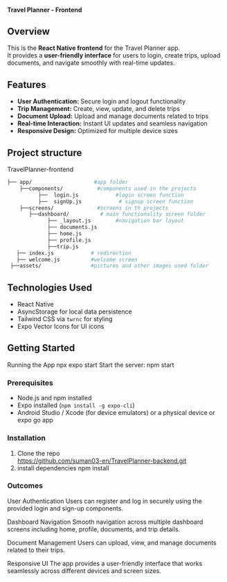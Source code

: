 #### Travel Planner - Frontend

## Overview
This is the **React Native frontend** for the Travel Planner app.  
It provides a **user-friendly interface** for users to login, create trips, upload documents, and navigate smoothly with real-time updates.

## Features
- **User Authentication:** Secure login and logout functionality  
- **Trip Management:** Create, view, update, and delete trips  
- **Document Upload:** Upload and manage documents related to trips  
- **Real-time Interaction:** Instant UI updates and seamless navigation  
- **Responsive Design:** Optimized for multiple device sizes
  
## Project structure

TravelPlanner-frontend
```bash
├── app/                    #app folder
    ├──components/           #components used in the projects
          ├──  login.js            #login screen function
          ├──  signUp.js            # signup screen function
    ├──screens/              #screens in th projects
       ├──dashboard/          # main functionality screen folder
             ├── _layout.js        #navigation bar layout
             ├── documents.js
             ├── home.js
             ├── profile.js
             ├──trip.js
   ├── index.js            # redirection 
   ├── welcome.js          #welcome screen
 ├──assets/                #pictures and other images used folder

```
## Technologies Used
- React Native 
- AsyncStorage for local data persistence  
- Tailwind CSS via `twrnc` for styling  
- Expo Vector Icons for UI icons  

## Getting Started
Running the App
npx expo start
Start the server:
npm start
### Prerequisites
- Node.js and npm installed  
- Expo installed (`npm install -g expo-cli`)  
- Android Studio / Xcode (for device emulators) or a physical device or expo go app 

### Installation
1. Clone the repo  
   https://github.com/suman03-en/TravelPlanner-backend.git
2. install dependencies
    npm install

### Outcomes
User Authentication
Users can register and log in securely using the provided login and sign-up components.

Dashboard Navigation
Smooth navigation across multiple dashboard screens including home, profile, documents, and trip details.

Document Management
Users can upload, view, and manage documents related to their trips.

Responsive UI
The app provides a user-friendly interface that works seamlessly across different devices and screen sizes.

